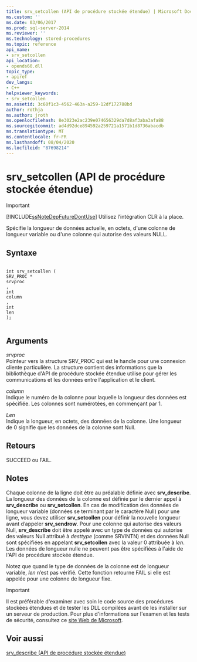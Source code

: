```yaml
---
title: srv_setcollen (API de procédure stockée étendue) | Microsoft Docs
ms.custom: ''
ms.date: 03/06/2017
ms.prod: sql-server-2014
ms.reviewer: ''
ms.technology: stored-procedures
ms.topic: reference
api_name:
- srv_setcollen
api_location:
- opends60.dll
topic_type:
- apiref
dev_langs:
- C++
helpviewer_keywords:
- srv_setcollen
ms.assetid: 3c60f1c3-4562-463a-a259-12df172788bd
author: rothja
ms.author: jroth
ms.openlocfilehash: 8e3023e2ac239e074656329da7d8af3aba3afa88
ms.sourcegitcommit: ad4d92dce894592a259721a1571b1d8736abacdb
ms.translationtype: MT
ms.contentlocale: fr-FR
ms.lasthandoff: 08/04/2020
ms.locfileid: "87698214"
---
```

# <a name="srv_setcollen-extended-stored-procedure-api"></a>srv_setcollen (API de procédure stockée étendue)
    
> [!IMPORTANT]  
>  [!INCLUDE[ssNoteDepFutureDontUse](../../includes/ssnotedepfuturedontuse-md.md)] Utilisez l’intégration CLR à la place.  
  
 Spécifie la longueur de données actuelle, en octets, d'une colonne de longueur variable ou d'une colonne qui autorise des valeurs NULL.  
  
## <a name="syntax"></a>Syntaxe  
  
```  
  
int srv_setcollen (  
SRV_PROC *  
srvproc  
,  
int   
column  
,  
int  
len   
);  
  
```  
  
## <a name="arguments"></a>Arguments  
 *srvproc*  
 Pointeur vers la structure SRV_PROC qui est le handle pour une connexion cliente particulière. La structure contient des informations que la bibliothèque d'API de procédure stockée étendue utilise pour gérer les communications et les données entre l'application et le client.  
  
 *column*  
 Indique le numéro de la colonne pour laquelle la longueur des données est spécifiée. Les colonnes sont numérotées, en commençant par 1.  
  
 *Len*  
 Indique la longueur, en octets, des données de la colonne. Une longueur de 0 signifie que les données de la colonne sont Null.  
  
## <a name="returns"></a>Retours  
 SUCCEED ou FAIL.  
  
## <a name="remarks"></a>Notes  
 Chaque colonne de la ligne doit être au préalable définie avec **srv_describe**. La longueur des données de la colonne est définie par le dernier appel à **srv_describe** ou **srv_setcollen**. En cas de modification des données de longueur variable (données se terminant par le caractère Null) pour une ligne, vous devez utiliser **srv_setcollen** pour définir la nouvelle longueur avant d’appeler **srv_sendrow**. Pour une colonne qui autorise des valeurs Null, **srv_describe** doit être appelé avec un type de données qui autorise des valeurs Null attribué à *desttype* (comme SRVINTN) et des données Null sont spécifiées en appelant **srv_setcollen** avec la valeur 0 attribuée à *len*. Les données de longueur nulle ne peuvent pas être spécifiées à l'aide de l'API de procédure stockée étendue.  
  
 Notez que quand le type de données de la colonne est de longueur variable, *len* n’est pas vérifié. Cette fonction retourne FAIL si elle est appelée pour une colonne de longueur fixe.  
  
> [!IMPORTANT]  
>  Il est préférable d'examiner avec soin le code source des procédures stockées étendues et de tester les DLL compilées avant de les installer sur un serveur de production. Pour plus d'informations sur l'examen et les tests de sécurité, consultez ce [site Web de Microsoft](https://go.microsoft.com/fwlink/?LinkID=54761&amp;clcid=0x409https://msdn.microsoft.com/security/).  
  
## <a name="see-also"></a>Voir aussi  
 [srv_describe &#40;API de procédure stockée étendue&#41;](srv-describe-extended-stored-procedure-api.md)  
  
  
